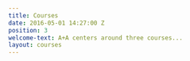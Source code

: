 ```yaml
---
title: Courses
date: 2016-05-01 14:27:00 Z
position: 3
welcome-text: A+A centers around three courses...
layout: courses
---
```


